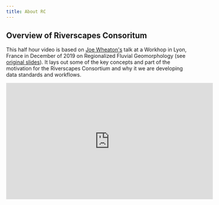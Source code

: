 ```yaml
---
title: About RC
---
```


## Overview of Riverscapes Consoritum

This half hour video is based on [Joe Wheaton's](http://joewheaton.org) talk at a Workhop in Lyon, France in December of 2019 on Regionalized Fluvial Geomorphology (see [original slides](https://www.researchgate.net/publication/338225952_Riverscapes_Consortium_to_Leverage_Advances_in_Other_Regions_in_your_Regionalization)). It lays out some of the key concepts and part of the motivation for the Riverscapes Consortium and why it we are developing data standards and workflows. 

<div class="responsive-embed">
<iframe width="560" height="315" src="https://www.youtube.com/embed/OetscVdkr2I" frameborder="0" allow="accelerometer; autoplay; encrypted-media; gyroscope; picture-in-picture" allowfullscreen></iframe>
</div>